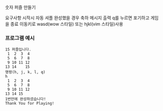 숫자 퍼즐 만들기

요구사항
시작시 자동 셔플
완성했을 경우 축하 메시지 출력
q를 누르면 포기하고 게임을 종료
이동키로 wasd(wow 스타일) 또는 hjkl(vim 스타일)사용
### 프로그램 예시
```
15 퍼즐입니다.
 1  2  3  4
 5  6  7  8
 9 10 11 12
13 14    15  
명령(h, j, k, l, q)
h
 1  2  3  4
 5  6  7  8
 9 10 11 12
13 14 15
1번만에 완성하셨습니다!
Thank You for Playing!
```
